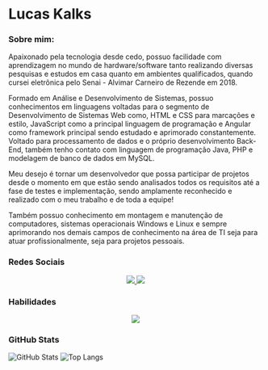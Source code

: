 # Lucas Kalks

### Sobre mim:

Apaixonado pela tecnologia desde cedo, possuo facilidade com aprendizagem no mundo de hardware/software tanto realizando diversas pesquisas e estudos em casa quanto em ambientes qualificados, quando cursei eletrônica pelo Senai - Alvimar Carneiro de Rezende em 2018.

Formado em Análise e Desenvolvimento de Sistemas, possuo conhecimentos em linguagens voltadas para o segmento de Desenvolvimento de Sistemas Web como, HTML e CSS para marcações e estilo, JavaScript como a principal linguagem de programação e Angular como framework principal sendo estudado e aprimorado constantemente. Voltado para processamento de dados e o próprio desenvolvimento Back-End, também tenho contato com linguagem de programação Java, PHP e modelagem de banco de dados em MySQL.

Meu desejo é tornar um desenvolvedor que possa participar de projetos desde o momento em que estão sendo analisados todos os requisitos até a fase de testes e implementação, sendo amplamente reconhecido e realizado com o meu trabalho e de toda a equipe!

Também possuo conhecimento em montagem e manutenção de computadores, sistemas operacionais Windows e Linux e sempre aprimorando nos demais campos de conhecimento na área de TI seja para atuar profissionalmente, seja para projetos pessoais.

### Redes Sociais
<p align="center">
  <a href="https://www.linkedin.com/in/lucas-kalks-499870197/">
    <img src="https://skillicons.dev/icons?i=linkedin" />
  </a>
  <a href="https://www.instagram.com/kalkslucas/">
    <img src="https://skillicons.dev/icons?i=instagram" />
  </a>
</p>

### Habilidades
<p align="center">
  <a href="https://skillicons.dev">
    <img src="https://skillicons.dev/icons?i=html,css,bootstrap,js,angular,php,mysql,linux,windows" />
  </a>
</p>

### GitHub Stats

![GitHub Stats](https://github-readme-stats.vercel.app/api?username=kalkslucas&theme=transparent&bg_color=000&border_color=30A3DC&show_icons=true&icon_color=30A3DC&title_color=E94D5F&text_color=FFF&layout=normal) ![Top Langs](https://github-readme-stats-git-masterrstaa-rickstaa.vercel.app/api/top-langs/?username=kalkslucas&bg_color=000&border_color=30A3DC&title_color=E94D5F&text_color=FFF&layout=donut-vertical)


